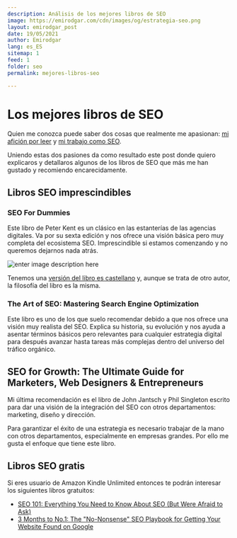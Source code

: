 ```yaml
---
description: Análisis de los mejores libros de SEO
image: https://emirodgar.com/cdn/images/og/estrategia-seo.png
layout: emirodgar_post
date: 19/05/2021
author: Emirodgar
lang: es_ES
sitemap: 1
feed: 1
folder: seo
permalink: mejores-libros-seo

--- 
```


# Los mejores libros de SEO

Quien me conozca puede saber dos cosas que realmente me apasionan: [mi afición por leer](https://emirodgar.com/libros-recomendados) y [ mi trabajo como SEO](https://emirodgar.com/experiencia-seo).

Uniendo estas dos pasiones da como resultado este post donde quiero explicaros y detallaros algunos de los libros de SEO que más me han gustado y recomiendo encarecidamente.

## Libros SEO imprescindibles

### SEO For Dummies

Este libro de Peter Kent  es un clásico en las estanterías de las agencias digitales. Va por su sexta edición y nos ofrece una visión básica pero muy completa del ecosistema SEO. Imprescindible si estamos comenzando y no queremos dejarnos nada atrás.

![enter image description here](https://images-na.ssl-images-amazon.com/images/I/51hrL0v5J4L._SX404_BO1,204,203,200_.jpg)

[<amp-img alt="SEO for dummies"
  src="https://images-na.ssl-images-amazon.com/images/I/51hrL0v5J4L._SX404_BO1,204,203,200_.jpg"
  width="306"
  height="400"
  layout="fixed">
</amp-img>](https://amzn.to/381iQ1G)

Tenemos una [versión del libro es castellano](https://amzn.to/39aE793) y, aunque se trata de otro autor, la filosofía del libro es la misma.


### The Art of SEO: Mastering Search Engine Optimization

Este libro es uno de los que suelo recomendar debido a que nos ofrece una visión muy realista del SEO. Explica su historia, su evolución y nos ayuda a asentar términos básicos pero relevantes para cualquier estrategia digital para después avanzar hasta tareas más complejas dentro del universo del tráfico orgánico.


[<amp-img alt="SEO for dummies"
  src="https://images-na.ssl-images-amazon.com/images/I/41-7HxU6LML._SX379_BO1,204,203,200_.jpg"
  width="306"
  height="400"
  layout="fixed">
</amp-img>](https://amzn.to/2OxCbzJ)


## SEO for Growth: The Ultimate Guide for Marketers, Web Designers & Entrepreneurs

Mi última recomendación es el libro de John Jantsch y Phil Singleton escrito para dar una visión de la integración del SEO con otros departamentos: marketing, diseño y dirección.

Para garantizar el éxito de una estrategia es necesario trabajar de la mano con otros departamentos, especialmente en empresas grandes. Por ello me gusta el enfoque que tiene este libro.

[<amp-img alt="SEO for dummies"
  src="https://images-eu.ssl-images-amazon.com/images/I/51NY%2Bhs5B%2BL.jpg"
  width="313"
  height="500"
  layout="fixed">
</amp-img>](https://amzn.to/2HbrtLn)

## Libros SEO gratis 

Si eres usuario de Amazon Kindle Unlimited entonces te podrán interesar los siguientes libros gratuitos:

- [SEO 101: Everything You Need to Know About SEO (But Were Afraid to Ask)](https://amzn.to/3bcnAU2)
- [3 Months to No.1: The "No-Nonsense" SEO Playbook for Getting Your Website Found on Google](https://amzn.to/31FGzlL)
<!--stackedit_data:
eyJoaXN0b3J5IjpbLTEyMjg0MjA0OTEsMTE5MDQxNzI1LC0xMz
kyNzYzMDA4LC00MjI2MTM3MSwtMzU2ODAyMTgyLDE4ODgxMDMz
ODddfQ==
-->